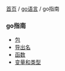 [首页](https://printjs.github.io/blog) / [go语言](https://printjs.github.io/blog/docs/go) / go指南

### go指南

* [包](https://printjs.github.io/blog/docs/go/guide/package)
* [导出名](https://printjs.github.io/blog/docs/go/guide/export)
* [函数](https://printjs.github.io/blog/docs/go/func)
* [变量和类型](https://printjs.github.io/blog/docs/go/var.type)